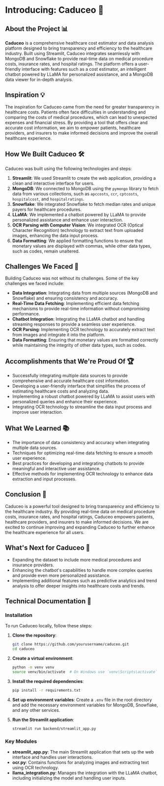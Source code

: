 # Introducing: Caduceo 🏥

## About the Project 📊

**Caduceo** is a comprehensive healthcare cost estimator and data analysis platform designed to bring transparency and efficiency to the healthcare industry. Built using Streamlit, Caduceo integrates seamlessly with MongoDB and Snowflake to provide real-time data on medical procedure costs, insurance rates, and hospital ratings. The platform offers a user-friendly interface with features such as a cost estimator, an intelligent chatbot powered by LLaMA for personalized assistance, and a MongoDB data viewer for in-depth analysis.

## Inspiration 💡

The inspiration for Caduceo came from the need for greater transparency in healthcare costs. Patients often face difficulties in understanding and comparing the costs of medical procedures, which can lead to unexpected expenses and financial stress. By providing a tool that offers clear and accurate cost information, we aim to empower patients, healthcare providers, and insurers to make informed decisions and improve the overall healthcare experience.

## How We Built Caduceo 🛠️

Caduceo was built using the following technologies and steps:

1. **Streamlit**: We used Streamlit to create the web application, providing a clean and interactive interface for users.
2. **MongoDB**: We connected to MongoDB using the `pymongo` library to fetch data from various collections, such as `apccosts`, `ccr`, `cptcosts`, `hospitalcost`, and `hospitalratings`.
3. **Snowflake**: We integrated Snowflake to fetch median rates and unique payers for healthcare procedures.
4. **LLaMA**: We implemented a chatbot powered by LLaMA to provide personalized assistance and enhance user interaction.
5. **OCR Parsing with Computer Vision**: We integrated OCR (Optical Character Recognition) technology to extract text from uploaded images, enhancing the data input process.
6. **Data Formatting**: We applied formatting functions to ensure that monetary values are displayed with commas, while other data types, such as codes, remain unaltered.

## Challenges We Faced 🚧

Building Caduceo was not without its challenges. Some of the key challenges we faced include:

- **Data Integration**: Integrating data from multiple sources (MongoDB and Snowflake) and ensuring consistency and accuracy.
- **Real-Time Data Fetching**: Implementing efficient data fetching mechanisms to provide real-time information without compromising performance.
- **Chatbot Integration**: Integrating the LLaMA chatbot and handling streaming responses to provide a seamless user experience.
- **OCR Parsing**: Implementing OCR technology to accurately extract text from images and integrate it into the platform.
- **Data Formatting**: Ensuring that monetary values are formatted correctly while maintaining the integrity of other data types, such as codes.

## Accomplishments that We're Proud Of 🏆

- Successfully integrating multiple data sources to provide comprehensive and accurate healthcare cost information.
- Developing a user-friendly interface that simplifies the process of estimating healthcare costs and analyzing data.
- Implementing a robust chatbot powered by LLaMA to assist users with personalized queries and enhance their experience.
- Integrating OCR technology to streamline the data input process and improve user interaction.

## What We Learned 📚

- The importance of data consistency and accuracy when integrating multiple data sources.
- Techniques for optimizing real-time data fetching to ensure a smooth user experience.
- Best practices for developing and integrating chatbots to provide meaningful and interactive user assistance.
- Effective methods for implementing OCR technology to enhance data extraction and input processes.

## Conclusion 🎯

Caduceo is a powerful tool designed to bring transparency and efficiency to the healthcare industry. By providing real-time data on medical procedure costs, insurance rates, and hospital ratings, Caduceo empowers patients, healthcare providers, and insurers to make informed decisions. We are excited to continue improving and expanding Caduceo to further enhance the healthcare experience for all users.

## What's Next for Caduceo 🚀

- Expanding the dataset to include more medical procedures and insurance providers.
- Enhancing the chatbot's capabilities to handle more complex queries and provide even more personalized assistance.
- Implementing additional features such as predictive analytics and trend analysis to offer deeper insights into healthcare costs and trends.

## Technical Documentation 📑

### Installation

To run Caduceo locally, follow these steps:

1. **Clone the repository**:
    ```sh
    git clone https://github.com/yourusername/caduceo.git
    cd caduceo
    ```

2. **Create a virtual environment**:
    ```sh
    python -m venv venv
    source venv/bin/activate  # On Windows use `venv\Scripts\activate`
    ```

3. **Install the required dependencies**:
    ```sh
    pip install -r requirements.txt
    ```

4. **Set up environment variables**:
    Create a `.env` file in the root directory and add the necessary environment variables for MongoDB, Snowflake, and any other services.

5. **Run the Streamlit application**:
    ```sh
    streamlit run backend/streamlit_app.py
    ```

### Key Modules

- **streamlit_app.py**: The main Streamlit application that sets up the web interface and handles user interactions.
- **ocr.py**: Contains functions for analyzing images and extracting text using OCR technology.
- **llama_integration.py**: Manages the integration with the LLaMA chatbot, including initializing the model and handling user inputs.
